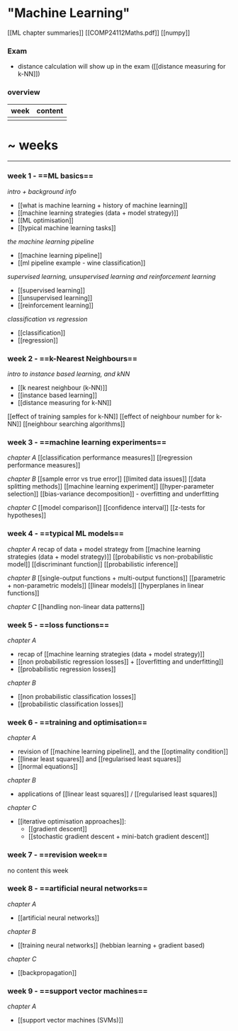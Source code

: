 # "Machine Learning"

[[ML chapter summaries]]
[[COMP24112Maths.pdf]]
[[numpy]]

### Exam
- distance calculation will show up in the exam ([[distance measuring for k-NN]])

### overview
| week | content |
| ---- | ------- |
|     |         |

# ~ weeks
***
### week 1 - ==ML basics==
*intro + background info*
- [[what is machine learning + history of machine learning]]
- [[machine learning strategies (data + model strategy)]]
- [[ML optimisation]]
- [[typical machine learning tasks]]

*the machine learning pipeline*
- [[machine learning pipeline]]
- [[ml pipeline example - wine classification]]

*supervised learning, unsupervised learning and reinforcement learning*
- [[supervised learning]]
- [[unsupervised learning]]
- [[reinforcement learning]]

*classification vs regression*
- [[classification]]
- [[regression]]

### week 2 - ==k-Nearest Neighbours==
*intro to instance based learning, and kNN*
- [[k nearest neighbour (k-NN)]]
- [[instance based learning]]
- [[distance measuring for k-NN]]

[[effect of training samples for k-NN]]
[[effect of neighbour number for k-NN]]
[[neighbour searching algorithms]]

### week 3 - ==machine learning experiments==
*chapter A*
[[classification performance measures]]
[[regression performance measures]]

*chapter B*
[[sample error vs true error]]
[[limited data issues]]
[[data splitting methods]]
[[machine learning experiment]]
[[hyper-parameter selection]]
[[bias-variance decomposition]] - overfitting and underfitting

*chapter C*
[[model comparison]]
[[confidence interval]]
[[z-tests for hypotheses]]

### week 4 - ==typical ML models==
*chapter A*
recap of data + model strategy from [[machine learning strategies (data + model strategy)]]
[[probabilistic vs non-probabilistic model]]
[[discriminant function]] 
[[probabilistic inference]]

*chapter B*
[[single-output functions + multi-output functions]]
[[parametric + non-parametric models]]
[[linear models]]
[[hyperplanes in linear functions]]

*chapter C*
[[handling non-linear data patterns]]

### week 5 - ==loss functions==
*chapter A*
- recap of [[machine learning strategies (data + model strategy)]]
- [[non probabilistic regression losses]] + [[overfitting and underfitting]]
- [[probabilistic regression losses]]

*chapter B*
- [[non probabilistic classification losses]]
- [[probabilistic classification losses]]

### week 6 - ==training and optimisation==
*chapter A*
- revision of [[machine learning pipeline]], and the [[optimality condition]]
- [[linear least squares]] and [[regularised least squares]]
- [[normal equations]]

*chapter B*
- applications of [[linear least squares]] / [[regularised least squares]]

*chapter C*
- [[iterative optimisation approaches]]:
	- [[gradient descent]]
	- [[stochastic gradient descent + mini-batch gradient descent]]

### week 7 - ==revision week==
no content this week

### week 8 - ==artificial neural networks==
*chapter A*
- [[artificial neural networks]]

*chapter B*
- [[training neural networks]] (hebbian learning + gradient based)

*chapter C*
- [[backpropagation]]

### week 9 - ==support vector machines==
*chapter A*
- [[support vector machines (SVMs)]]